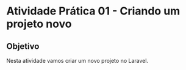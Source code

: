 # Atividade Prática 01 - Criando um projeto novo

## Objetivo

Nesta atividade vamos criar um novo projeto no Laravel.
